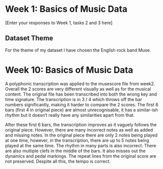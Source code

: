 # Week 1: Basics of Music Data
\[Enter your responses to Week 1, tasks 2 and 3 here\]

## Dataset Theme
For the theme of my dataset I have chosen the English rock band Muse.

# Week 10: Basics of Music Data
A polyphonic transcription was applied to the musescore file from week2. Overall the 2 scores are very different visually as well as for the musical content.
The original file has been transcribed into both the wrong key and time signature. The transcription is in 3 / 4 which throws off the bar numbers significantly, making it harder to compare the 2 scores. The first 6 bars (first 4 in original piece) are almost unrecognisable, it has a similar-ish rhythm but it doesn’t really have any similarities apart from that. 

After these first 6 bars, the transcription improves as it vaguely follows the original piece. However, there are many incorrect notes as well as added and missing notes. In the original piece there are only 2 notes being played at one time, however, in the transcription, there are up to 5 notes being played at the same time. The rhythm in many parts is also incorrect. There are also multiple clefs in the middle of the bars. It also misses out the dynamics and pedal markings. The repeat lines from the original score are not preserved. Despite all this, the tempo is correct.

